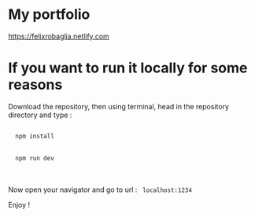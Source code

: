# My portfolio

https://felixrobaglia.netlify.com

# If you want to run it locally for some reasons

Download the repository, then using terminal, head in the repository directory and type :

<code> 
  npm install
</code> <br/>
<code>
  npm run dev
</code> <br/> <br/>


Now open your navigator and go to url : <code> localhost:1234 </code>

Enjoy !
